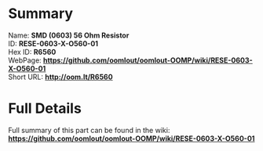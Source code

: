 
Summary
=================
  
Name: __SMD (0603) 56 Ohm Resistor__    
ID: __RESE-0603-X-O560-01__   
Hex ID: __R6560__   
WebPage: __https://github.com/oomlout/oomlout-OOMP/wiki/RESE-0603-X-O560-01__   
Short URL: __http://oom.lt/R6560__   

Full Details
==========================
Full summary of this part can be found in the wiki:   
__https://github.com/oomlout/oomlout-OOMP/wiki/RESE-0603-X-O560-01__    

